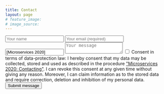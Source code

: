 ```yaml
---
title: Contact
layout: page
# feature_image: 
# image_source: 
---
```


<form class="form-horizontal" action="https://formspree.io/marco.prandini@unibo.it" method="POST">
  <input type="text" name="name" placeholder="Your name">
  <input type="email" name="email" placeholder="Your email (required)" required="required">
  <input type="text" name="subject" value="[Microservices 2020]">
  <textarea name="message" placeholder="Your message"></textarea>
  <label for="confirmation"><input type="checkbox" id="confirmation" name="confirmation" value="confirmation" required="required" />
    Consent in terms of data-protection law: I hereby consent that my data may be collected, stored and used as described in the procedure <a href="{{ '/gdpr_contact/' | relative_url }}" target="_blank">"Microservices 2020: Contacting"</a>. I can revoke this consent at any given time without giving any reason. Moreover, I can claim information as to the stored data and require correction, deletion and inhibition of my personal data.
  </label>
  <br>
  <button class="btn btn-primary" type="submit">Submit message</button>
</form>

